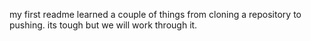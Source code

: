 my first readme
learned a couple of things from cloning a repository to pushing.
its tough but we will work through it.
